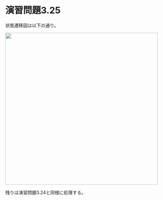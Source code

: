 # 演習問題3.25

状態遷移図は以下の通り。


<img src="https://horie-t.github.io/DigitalDesignAndComputerArchitecture-Ans/images/ex3-25/ex3-25-state.svg" width="480px" />

残りは演習問題3.24と同様に処理する。
